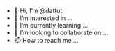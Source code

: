 - 👋 Hi, I’m @dattut
- 👀 I’m interested in ...
- 🌱 I’m currently learning ...
- 💞️ I’m looking to collaborate on ...
- 📫 How to reach me ...

<!---
dattut/dattut is a ✨ special ✨ repository because its `README.md` (this file) appears on your GitHub profile.
You can click the Preview link to take a look at your changes.
--->
